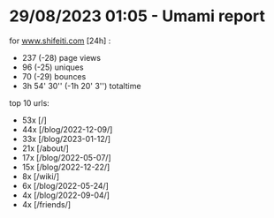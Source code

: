 # 29/08/2023 01:05 - Umami report
for www.shifeiti.com [24h] :

 - 237 (-28) page views
 - 96 (-25) uniques
 - 70 (-29) bounces
 - 3h 54' 30'' (-1h 20' 3'') totaltime


top 10 urls:
 - 53x [/]
 - 44x [/blog/2022-12-09/]
 - 33x [/blog/2023-01-12/]
 - 21x [/about/]
 - 17x [/blog/2022-05-07/]
 - 15x [/blog/2022-12-22/]
 - 8x [/wiki/]
 - 6x [/blog/2022-05-24/]
 - 4x [/blog/2022-09-04/]
 - 4x [/friends/]


